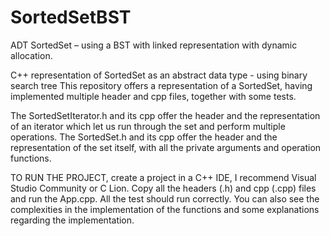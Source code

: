 # SortedSetBST
ADT SortedSet – using a BST with linked representation with dynamic allocation.

C++ representation of SortedSet as an abstract data type - using binary search tree
This repository offers a representation of a SortedSet, having implemented multiple header and cpp files, together with some tests.

The SortedSetIterator.h and its cpp offer the header and the representation of an iterator which let us run through the set and perform multiple operations. 
The SortedSet.h and its cpp offer the header and the representation of the set itself, with all the private arguments and operation functions.

TO RUN THE PROJECT, create a project in a C++ IDE, I recommend Visual Studio Community or C Lion. Copy all the headers (.h) and cpp (.cpp) files and run the App.cpp. All the test should run correctly. You can also see the complexities in the implementation of the functions and some explanations regarding the implementation.
